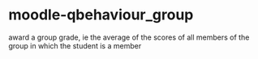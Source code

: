 # moodle-qbehaviour_group
award a group grade, ie the average of the scores of all members of the group in which the student is a member

